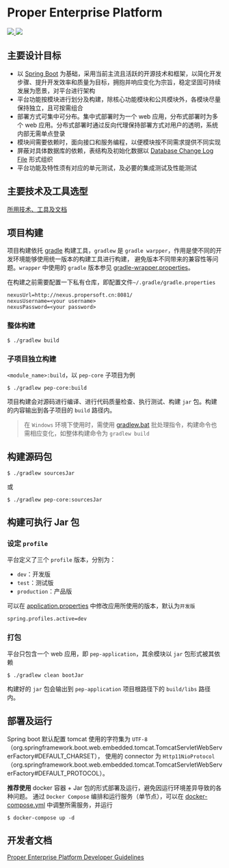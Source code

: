 Proper Enterprise Platform
==========================

<a href="https://cloud.propersoft.cn/teamcities/viewType.html?buildTypeId=ProperEnterprise_PepParallel">
  <img src="https://cloud.propersoft.cn/teamcities/app/rest/builds/buildType:(id:ProperEnterprise_PepParallel)/statusIcon.svg"/>
</a>
<a href="https://codecov.io/gh/propersoft-cn/proper-enterprise-platform">
  <img src="https://codecov.io/gh/propersoft-cn/proper-enterprise-platform/branch/master/graph/badge.svg?token=uthbnLL68t"/>
</a>


主要设计目标
----------

* 以 [Spring Boot](http://projects.spring.io/spring-boot/) 为基础，采用当前主流且活跃的开源技术和框架，以简化开发步骤、提升开发效率和质量为目标，拥抱并响应变化为宗旨，稳定坚固可持续发展为愿景，对平台进行架构
* 平台功能按模块进行划分及构建，除核心功能模块和公共模块外，各模块尽量保持独立，且可按需组合
* 部署方式可集中可分布。集中式部署时为一个 web 应用，分布式部署时为多个 web 应用。分布式部署时通过反向代理保持部署方式对用户的透明，系统内部无需单点登录
* 模块间需要依赖时，面向接口和服务编程，以便模块按不同需求提供不同实现
* 屏蔽对具体数据库的依赖，表结构及初始化数据以 [Database Change Log File](http://www.liquibase.org/documentation/databasechangelog.html) 形式组织
* 平台功能及特性须有对应的单元测试，及必要的集成测试及性能测试


主要技术及工具选型
--------------

[所用技术、工具及文档](https://github.com/propersoft-cn/pep-refs/blob/develop/0.5.x-README.md)


项目构建
--------

项目构建依托 [gradle](http://www.gradle.org) 构建工具，`gradlew` 是 `gradle warpper`，作用是使不同的开发环境能够使用统一版本的构建工具进行构建，
避免版本不同带来的兼容性等问题。`wrapper` 中使用的 `gradle` 版本参见 [gradle-wrapper.properties](./gradle/wrapper/gradle-wrapper.properties)。

在构建之前需要配置一下私有仓库，即配置文件`~/.gradle/gradle.properties`

````
nexusUrl=http://nexus.propersoft.cn:8081/
nexusUsername=<your username>
nexusPassword=<your password>
````

### 整体构建

    $ ./gradlew build

### 子项目独立构建

`<module_name>:build`，以 `pep-core` 子项目为例

    $ ./gradlew pep-core:build

项目构建会对源码进行编译、进行代码质量检查、执行测试、构建 `jar` 包。构建的内容输出到各子项目的 `build` 路径内。

> 在 `Windows` 环境下使用时，需使用 [gradlew.bat](gradlew.bat) 批处理指令，构建命令也需相应变化，如整体构建命令为 `gradlew build`


构建源码包
---------

    $ ./gradlew sourcesJar

或

    $ ./gradlew pep-core:sourcesJar


构建可执行 Jar 包
---------------

### 设定 `profile`

平台定义了三个 `profile` 版本，分别为：

* `dev`：开发版
* `test`：测试版
* `production`：产品版

可以在 [application.properties](./subprojects/pep-application/src/main/resources/application.properties) 中修改应用所使用的版本，默认为`开发版`

    spring.profiles.active=dev

### 打包

平台只包含一个 web 应用，即 `pep-application`，其余模块以 `jar` 包形式被其依赖

    $ ./gradlew clean bootJar

构建好的 `jar` 包会输出到 `pep-application` 项目根路径下的 `build/libs` 路径内。


部署及运行
---------

Spring boot 默认配置 tomcat 使用的字符集为 `UTF-8`（org.springframework.boot.web.embedded.tomcat.TomcatServletWebServerFactory#DEFAULT_CHARSET），
使用的 connector 为 `Http11NioProtocol`（org.springframework.boot.web.embedded.tomcat.TomcatServletWebServerFactory#DEFAULT_PROTOCOL）。

**推荐使用** docker 容器 + Jar 包的形式部署及运行，避免因运行环境差异导致的各种问题。
通过 `Docker Compose` 编排和运行服务（单节点），可以在 [docker-compose.yml](./docker/docker-compose.yml) 中调整所需服务，并运行

    $ docker-compose up -d


开发者文档
--------

[Proper Enterprise Platform Developer Guidelines](./CONTRIBUTING.md)
